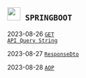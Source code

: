 <h2><code><img height="30" src="https://vscjava.gallerycdn.vsassets.io/extensions/vscjava/vscode-spring-boot-dashboard/0.13.2023072200/1689984300042/Microsoft.VisualStudio.Services.Icons.Default"> SPRINGBOOT </code></h2>

2023-08-26 <code>[GET API Query String](https://ghrnwjd.tistory.com/entry/SPRING-GET-API-Query-String)</code>

2023-08-27 <code>[ResponseDto](https://ghrnwjd.tistory.com/entry/SPRING-ResponseDTO)</code>

2023-08-28 <code>[AOP]()</code>
